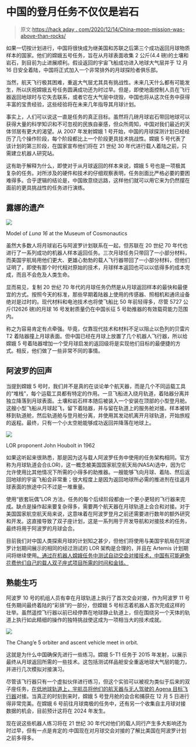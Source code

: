 # 中国的登月任务不仅仅是岩石

> 原文:[https://hack aday . com/2020/12/14/China-moon-mission-was-above-than-rocks/](https://hackaday.com/2020/12/14/chinas-moon-mission-was-about-more-than-rocks/)

如果一切按计划进行，中国将很快成为继美国和苏联之后第三个成功返回月球物质样本的国家。他们的嫦娥五号任务，旨在从月球表面收集 2 公斤(4.4 磅)的土壤和岩石，到目前为止进展顺利。假设返回的宇宙飞船成功进入地球大气层并于 12 月 16 日安全着陆，中国将正式加入一个非常排外的月球探险者俱乐部。

当然，航天飞行极其困难，重返大气层尤其具有挑战性。未来几天什么都有可能发生，所以庆祝嫦娥五号任务圆满成功还为时过早。但是，即使地面控制人员在飞行器返回地球时与它失去联系，或者它在大气层中烧毁，中国也将从这次任务中获得丰富的宝贵经验，这些经验将在未来几年指导其月球计划。

事实上，人们可以说这一直是任务的真正目标。虽然将几磅月球岩石带回地球可以获得大量的科学知识和不可忽视的民族自豪感，但众所周知，中国对我们最近的天体邻居有更大的渴望。从 2007 年发射嫦娥 1 号开始，中国的月球探测计划已经经历了几个操作阶段，每个阶段都比上一个阶段更具技术挑战性。嫦娥 5 号代表了该计划的第三阶段，在国家宣布他们将在 21 世纪 30 年代进行载人着陆之前，只需建立机器人研究站。

这有助于解释为什么，即使对于从月球返回的样本来说，嫦娥 5 号也是一项极其复杂的任务。对所涉及的硬件和技术的仔细观察表明，任务剖面比严格必要的要困难得多。合乎逻辑的结论是，中国故意绕远路，这样他们就可以用它来为仍然摆在面前的更具挑战性的任务进行演练。

## 露娜的遗产

[![](../Images/94504aa21c16037a2f00947abff8f3c9.png)](https://hackaday.com/wp-content/uploads/2020/12/change5_luna16.jpg)

Model of *Luna 16* at the Museum of Cosmonautics

虽然大多数人将月球岩石与阿波罗计划联系在一起，但苏联在 20 世纪 70 年代也进行了一系列成功的机器人样本返回任务。三次月球任务只带回了一小部分材料，而美国宇航局用他们更大、更雄心勃勃的载人飞行器带回了一小部分材料，但他们证明了，即使有那个时代相对原始的技术，月球样本返回也可以以低得多的成本完成，而且不会危及人类生命。

显而易见，复制 20 世纪 70 年代的月球任务仍然是从月球返回样本的最快和最便宜的方式。按照今天的标准，那些早期着陆器上使用的传感器、照相机和通讯设备绝对是过时的。现代材料和电池技术也将使飞船比 50 年前轻得多，尽管 5727 公斤(12626 磅)的月球 16 号发射质量仍在中国长征 5 号助推器的有效载荷能力范围内。

称之为容易肯定有点牵强。毕竟，仅靠现代技术和材料不足以阻止以色列的贝雷片 T2 着陆器撞上月球表面。但中国已经在月球上放置了几个机器人飞行器，所以给嫦娥 5 号着陆器增加一个受月球启发的返回级将是实现他们目标的最便捷的方式。相反，他们做了一些非常不同的事情。

## 阿波罗的回声

当提到嫦娥 5 号时，我们并不是真的在谈论单个航天器，而是几个不同运载工具的“堆栈”，每个运载工具都有特定的作用。一旦飞船进入绕月轨道，着陆器分离并独立降落到月球表面。土壤和岩石样本随后被装入一个安装在顶部的小型登月舱。这艘小型飞船从月球起飞，留下着陆器，并与留在轨道上的服务舱对接。样本被转移到轨道舱，然后轨道舱与登月舱分离，并使用其发动机离开月球轨道，开始旅程的返程。最终，只有一个小太空舱能够成功返回并降落在地球上。

[![](../Images/7730f87549f1f2ac6a937c9d7e0ae647.png)](https://hackaday.com/wp-content/uploads/2020/12/change5_lor.jpg)

LOR proponent John Houbolt in 1962

如果这听起来很熟悉，那是因为这与载人阿波罗任务中使用的任务架构相同。官方称为月球轨道会合(LOR)，这一概念被美国国家航空航天局(NASA)选中，因为它允许使用比其他情况下所需的小得多的助推器。一艘能够飞向月球、着陆、然后返回地球的宇宙飞船会非常重；很大程度上是因为返回地球所必需的推进剂在往返月球表面的旅途中只不过是一堆重量。

使用“嵌套玩偶”LOR 方法，任务的每个后续阶段都由一个更小更轻的飞行器来完成。缺点是操作起来要复杂得多，需要两个航天器在月球轨道上会合和对接。对于美国国家航空航天局来说，这意味着在阿波罗登月之前还需要进行数年的额外研究和开发。这直接导致了双子座计划，这是一系列用于开发导航和对接技术的任务，最终将用于阿波罗的月球会合。

目前我们对中国人类探索月球的计划知之甚少，但他们将使用与美国宇航局在阿波罗计划期间展示的相同的经过测试的 LOR 架构是合理的，并且在 Artemis 计划期间将继续使用[。通过在机器人嫦娥任务中测试自动交会对接技术，中国有可能避免花费他们自己的载人双子座式项目所需的时间和金钱。](https://hackaday.com/2020/05/05/nasas-plan-for-sustained-lunar-exploration/)

## 熟能生巧

阿波罗 10 号的机组人员有幸在月球轨道上执行了首次交会对接，作为阿波罗 11 号任务期间最终着陆的“彩排”的一部分，但嫦娥 5 号标志着机器人首次完成这样的壮举。虽然遥控飞行器以前已经停靠在地球静止轨道上，但在围绕另一个天体的轨道上执行如此精细的操作的独特挑战使这成为一项相当大的技术成就。

[![](../Images/0982cbe2680c19bb21f397a529f5eb3e.png)](https://hackaday.com/wp-content/uploads/2020/12/change5_docking.jpg)

The Chang’e 5 orbiter and ascent vehicle meet in orbit.

这就是为什么中国确保先进行一些练习。嫦娥 5-T1 任务于 2015 年发射，以展示最终从月球返回所需的一些技术。这包括测试样品舱安全重返地球大气层的能力，并进行几次模拟对接演习。

尽管该飞行器只有一个虚拟伙伴进行练习，但这个实验可以被视为类似于后来的双子座任务，[在低地球轨道上，宇航员将他们的航天器与无人驾驶的 Agena 目标飞行器](https://hackaday.com/2018/07/26/radar-in-space-the-gemini-rendezvous-radar/)对接。当真正的时刻到来时，嫦娥 5 号登月舱的会合和捕获在 12 月 5 日进行得非常完美。在嫦娥 6 号前往月球南极的任务中，还有另一个收集自主月球对接数据的机会，目前预计这将在 2024 年发生。

现在说这些机器人练习将在 21 世纪 30 年代对他们的载人同行产生多大影响还为时过早，但有一点是肯定的:中国现在对月球交会对接的了解比美国在阿波罗计划之前多得多。